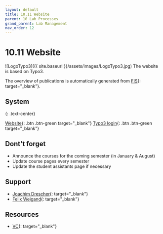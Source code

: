 ```yaml
---
layout: default
title: 10.11 Website
parent: 10 Lab Processes
grand_parent: Lab Management
nav_order: 12
---
```


# 10.11 Website

![LogoTypo3]({{ site.baseurl }}/assets/images/LogoTypo3.jpg) The website is based on Typo3.

The overview of publications is automatically generated from [FIS](https://fis.uni-bamberg.de/){: target="_blank"}.

## System

{: .text-center}

[Website](https://www.uni-bamberg.de/digital-work/){: .btn .btn-green target="_blank"}       [Typo3 login](https://www.uni-bamberg.de/typo3){: .btn .btn-green target="_blank"}

## Dont't forget
- Announce the courses for the coming semester (in January & August)
- Update course pages every semester
- Update the student assistants page if necessary
  
## Support

- [Joachim Drescher](https://univis.uni-bamberg.de/prg?search=persons&show=info&department=320930&fullname=Joachim+Drescher){: target="_blank"}
- [Felix Weigand](https://univis.uni-bamberg.de/form?dsc=anew/tel_view&pers=zuv/abtlg1/ref3/weigan&anonymous=1&founds=zuv/abtlg1/ref3/weigan&sem=2025w&tel_nosem=1){: target="_blank"}

## Resources

- [VC](https://vc.uni-bamberg.de/course/view.php?id=264&section=2){: target="_blank"}
